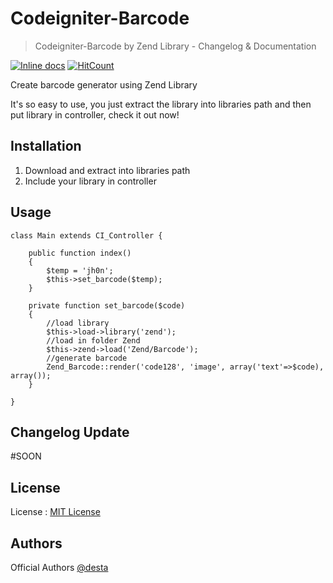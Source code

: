 # Codeigniter-Barcode


> Codeigniter-Barcode by Zend Library - Changelog & Documentation


[![Inline docs](http://inch-ci.org/github/desta88/Codeigniter-Barcode.svg?branch=master)](http://inch-ci.org/github/desta88/Codeigniter-Barcode) 
[![HitCount](http://hits.dwyl.com/desta88/Codeigniter-Barcode.svg)](http://hits.dwyl.com/desta88/Codeigniter-Barcode)


Create barcode generator using Zend Library

It's so easy to use, you just extract the library into libraries path and then put library in controller, check it out now!




Installation
------------
1. Download and extract into libraries path<br>
2. Include your library in controller




Usage
------------
```
class Main extends CI_Controller {

	public function index()
	{
		$temp = 'jh0n';
		$this->set_barcode($temp);
	}
	
	private function set_barcode($code)
	{
		//load library
		$this->load->library('zend');
		//load in folder Zend
		$this->zend->load('Zend/Barcode');
		//generate barcode
		Zend_Barcode::render('code128', 'image', array('text'=>$code), array());
	}
	
}
```


Changelog Update 
----------------
#SOON




License
------------
License : [MIT License](http://opensource.org/licenses/mit-license.html)

Authors
------------
Official Authors [@desta](https://mdcreative.id/)
